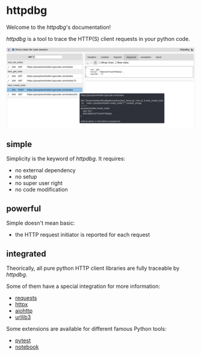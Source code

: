 # httpdbg

Welcome to the _httpdbg_'s documentation!

_httpdbg_ is a tool to trace the HTTP(S) client requests in your python code.

![httpdbg web interface](img/pytest1.png)

## simple

Simplicity is the keyword of _httpdbg_. It requires:

 * no external dependency
 * no setup
 * no super user right
 * no code modification

## powerful

Simple doesn't mean basic:

  * the HTTP request initiator is reported for each request

## integrated

Theorically, all pure python HTTP client libraries are fully traceable by _httpdbg_. 

Some of them have a special integration for more information:

 * [requests](https://pypi.org/project/requests/)
 * [httpx](https://pypi.org/project/httpx/)
 * [aiohttp](https://pypi.org/project/aiohttp/)
 * [urllib3](https://pypi.org/project/urllib3/)

Some extensions are available for different famous Python tools:

  * [pytest](https://pypi.org/project/pytest/)
  * [notebook](https://pypi.org/project/notebook/)
